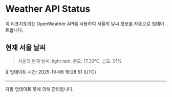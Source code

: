 
# Weather API Status

이 리포지토리는 OpenWeather API를 사용하여 서울의 날씨 정보를 자동으로 업데이트합니다.

## 현재 서울 날씨
> 서울의 현재 날씨: light rain, 온도: 17.39°C, 습도: 91%

⏳ 업데이트 시간: 2025-10-06 19:28:51 (UTC)

---
자동 업데이트 봇에 의해 관리됩니다.
